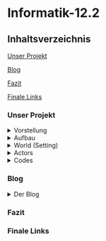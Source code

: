 # Informatik-12.2

## Inhaltsverzeichnis

[Unser Projekt](#1)

[Blog](#2)

[Fazit](#3)

[Finale Links](#4)

### <a name="1"></a>Unser Projekt

<details>
<summary>Vorstellung</summary>
<br>
Unsere Gruppe, bestehend aus Antonia, Farhat und Vanessa hat ein Spiel namens **CatchCorona** programmiert. 
Die Idee des Spiels ist es, dass der Spieler den Antikörper steuert. Dabei muss er mit Hilfe der Pfeiltasten das Coronavirus jagen. Wenn der Antikörper das Virus berührt, hat der Spieler gewonnen. Um die Schwierigkeiten zu erhöhen gibt es auch Hindernisse, denen man ausweichen muss, oder die auf einen schießen, die Aluhüte. Letztendlich hat man auch nur eine bestimmte Zeit zum einfangen, da ein Timer runterläuft.
Programmiert haben wir mit Greenfoot, eine interaktive Java-Entwicklungsumgebung. Dies war für alle in der Gruppe das erste "echte" programmieren.
</details>


<details>
<summary>Aufbau</summary>
<br>

### 1. Start Screen
Wenn man das Spiel startet, trifft man als erste auf den StartScreen. Wenn man den StartButton drückt, verschwindet er und stattdessen wird eine Spritze in die Welt gesetzt, die die Impfung darstellen soll. Zusätzlich wird der Schriftzug "Hilfe, rette mich vor Corona!" angezeigt. 
Die Spritze bewegt sich über den Bildschirm nach links und setzt auf halben Wege ein Anitkörper (das der Spiler später steuert) in die Welt. Wenn es den Rand des Screens berührt, wird der GameScreen geöffnet.
 
### 2. Game Screen
Hier beginnt das eigentliche Spiel. Das zu fangende Objekt, Corona, fängt sofort an sich zufällig über den Bildschirm zu bewegen. Der zu steuernde Antikörper fängt erst an sich zu bewegen und sich steuern zu lassen, wenn man die Eingabetaste drückt. Auch die Hindernisse spawnen direkt.
Man spielt jetzt also klassisch das Spiel und versucht dabei nicht zu sterben und im Rahmen der Zeit Corona zu fangen.
Am Ende des Spiels öffnet sich je nach Ausgang, entweder der Win-Screen oder der Loose-Screen.

### 3.1 Win-Screen
Du gewinnst, wenn Antikörper Corona berührt.

### 3.2 Loose-Screen
Du landest hier wenn:
- Antikörper Alu berührt
- Antikörper abgeschossen wird
- der Timer abgelaufen ist
  
</details>

<details>
<summary> World (Setting) </summary>
<br>
Es gibt 4 verschiedene Screens/worlds. Ein Start Screen, ein GameScreen und jeweils ein loose/win Screen. Alle spielen in einer Ader, also im menschlichen Blutkreislauf.
Inhalt StartScreen:
- StartButton
- Schriftzüge
- Spritze
- Nicht steuerbarer Antikörper
 
 </details>


<details>
<summary>Actors</summary>
<br>
 
 <p align="center">
  <img width="100" alt="Actors" src="https://user-images.githubusercontent.com/88386173/162728127-cde5776b-6562-4dc9-bf71-4ea8d56dbf7f.JPG" />
</p>

  <p align="center">
  <img width="250" alt="Actors" src="" />
</p>
 
## StartButton
 
 <p align="center">
  <img width="250" alt="StartButton" src="https://user-images.githubusercontent.com/88386173/162729189-d608f3d3-5bf5-4a63-9f88-00e8baacdbd5.png" />
</p>
 
<p align="center">
<img width="650" alt="Allgemein" src="https://user-images.githubusercontent.com/88386173/162728603-93c935e9-357f-4ac7-ae9f-8a6b1e66261c.JPG" />
</p>

 <p align="center">
<img width="650" alt="addSpritze" src="https://user-images.githubusercontent.com/88386173/162728649-34611d5d-e4c5-4d5a-98a1-9f7fe8ed0293.JPG" />
</p>
 
 
## Spritze
 
<p align="center">
<img width="250" alt="Spritze" src="https://user-images.githubusercontent.com/88386173/162729308-170eebfc-4aba-4785-bd43-c1c5957426f7.png" />
</p>

<p align="center">
<img width="650" alt="Spritzeallg" src="https://user-images.githubusercontent.com/88386173/162728781-a29b4f3b-1a1a-412e-8d49-069831d6b69e.JPG" />
</p>

<p align="center">
<img width="650" alt="moveanddropp" src="https://user-images.githubusercontent.com/88386173/162728846-f801087a-aa51-461c-adfd-c72116d75541.JPG" />
</p>

## Antikörper
  
Der Antikörper wird auf dem Start-Screen in die Welt gesetzt.

<p align="center">
  <img width="250" alt="Antikörper" src="https://user-images.githubusercontent.com/88386173/152698020-950b4e70-1960-4ee4-9d61-b14cc83ca149.PNG" />
</p>

 <p align="center">
  <img width="900" alt="Antikörperallg." src="https://user-images.githubusercontent.com/88386173/162726009-0193f275-3641-49d9-b691-40447fdd1079.JPG" />
</p>
 
 <p align="center">
  <img width="900" alt="Fortbewegung" src="https://user-images.githubusercontent.com/88386173/162726225-5b13261f-197d-45e3-b724-3164b9a2b5fb.JPG" />
</p>

 <p align="center">
  <img width="900" alt="kill" src="https://user-images.githubusercontent.com/88386173/162726318-09ad2d34-5cd4-4f6a-83b4-c67b8fb8f187.JPG" />
</p>

 <p align="center">
  <img width="900" alt="eaten" src="https://user-images.githubusercontent.com/88386173/162726410-64c3f71a-d78e-4b15-9e64-37190a50470c.JPG" />
</p>

## Corona Virus

<p align="center">
<img width="259" alt="Virus" src="https://user-images.githubusercontent.com/88386173/152698129-0ca5576c-3438-45a8-adbd-3b08ba420612.PNG" />
</p>
  
<p align="center">
<img width="259" alt="virus traurig" src="https://user-images.githubusercontent.com/88386173/152698284-aac60cfd-7d98-4179-b87f-f393aabc0e62.PNG" />
</p>
 
 <p align="center">
  <img width="650" alt="move" src="https://user-images.githubusercontent.com/88386173/162728278-a9d22436-9dda-43d9-9994-2abd151c9ef2.JPG" />
</p>
 
## Alu (Aluhut)
 
<p align="center">
<img width="100" alt="Actors" src="https://user-images.githubusercontent.com/88386173/162729778-18bc58ad-b345-45a7-9cac-de03c0118236.png" />
 </p>

<p align="center">
<img width="650" alt="Aluallg" src="https://user-images.githubusercontent.com/88386173/162729448-56552ad7-86e4-4e25-9665-689ef1c2fd3f.JPG" />
</p>

<p align="center">
<img width="650" alt="appear" src="https://user-images.githubusercontent.com/88386173/162729543-1fb8e665-f79d-409a-8996-45a87ec24484.JPG" />
</p>

<p align="center">
<img width="650" alt="kill" src="https://user-images.githubusercontent.com/88386173/162729594-82c28171-8d23-4b07-bfae-c5d9e8397417.JPG" />
</p>
 
<p align="center">
<img width="650" alt="disappear" src="https://user-images.githubusercontent.com/88386173/162729641-1f1ccb19-6420-4abe-aab6-3bbf1df96600.JPG" />
</p> 

## Shooter
 
## Shot
 
## NewGame
 
 


</details>

<details>
<summary>Codes</summary>
<br>
Dies sind zusammengefasst unsere Codes:
</details>

### <a name="2"></a>Blog

<details>
<summary>Der Blog</summary>
<br>
  
## 21-12-2021
Unsere Gruppe hat heute angefangen, über neue Projekt Ideen nachzudenken. Anschließend haben wir recherchiert, welche Programme und Programmiersprachen für Anfänger geeignet sind. Dies war etwas schwierig, einfach wegen der Fülle an Auswahlmöglichkeiten, die online vorhandens sind. Mit Hilfe einer Beratung von Herrn Buhl haben wir uns dazu entschlossen, ein neues Coding Programm auszuprobieren und nicht mehr in Blocksprache zu coden, sondern uns an das "echte" Coden zu wagen. Schnell sind wir zu Greenfoot gelangt, ein für Ausbildungszwecke entwickeltes Programm, bei welchem man mit Java programmiert. Herr Buhl hat uns einen großen Teil der Stunde, die Basics von Greenfoot mit "Actors" und "Worlds" erklärt und wie diese miteinander interagieren und man programmiert.

## 22-12-2021
Wir haben uns erste Spiele bei Greenfoot angeschaut, wie ein Raketenspiel, um das Prinzip dahinter besser zu verstehen.

## 11-01-2022

Heute hat sich Vanessa weiter mit Greenfoot beschäftigt. Nun wissen wir etwas mehr über Greenfoot und was / wieviel wir damit programmieren können. Wir überlegen weiterhin, was wir konkret mit Greenfoot machen wollen, weswegen wir uns weiterhin über dieses Programmier-Portal informiert haben und verschiedene Dinge damit ausprobiert haben. Nun wissen wir, wie wir die Actors zum Bewegen bekommen. Das Kommando move(50) lässt den Actor automatisch nach rechts bewegen, wenn der "Run" Button berührt wird, genauso wie TurnTowards(), wodurch er sich eine eine andere Richtung (hin zu etwas) bewegt. Auch wenn das schon eine erste Erkenntnis ist, müssen wir natürlich noch daran arbeit. Am Ende soll es nämlich ein Spiel werden, was mit den Tasten der Tastatur spielen kann und nicht eine Simulation. Dafür hat uns Herr Buhl auch ein Buch gegeben, mit einer Einführung zu Greenfoot. Dieses hat Vanessa dann mit nach Hause genommen.

Erster Fortschritt:

![cakecode](https://user-images.githubusercontent.com/88386321/149143439-dc78d9d9-21ff-4080-a3c1-d8c94151a41a.PNG)
![mousecode](https://user-images.githubusercontent.com/88386321/149143135-7704f5c2-0cdf-4ff8-878f-937b58a161c5.PNG)
  
Erster Codes für zwei sich bewegende Objekte (Actors).

![restingactors](https://user-images.githubusercontent.com/88386321/149143188-e60a1076-9b70-44f7-af10-342fa5b1708d.PNG)
  
Objekte (Actors) in der Welt.

![runningactors](https://user-images.githubusercontent.com/88386321/149143281-abfe9a30-c43e-4e4d-95e9-94397fa81a41.PNG)
  
Die Objekte nachdem "Run" gedrückt wird. 

## 12-01-2022

Heute hat die Stunde etwas später begonnen (ca. 13:20). Da wir nicht so viel Zeit hatten, haben wir uns mit dem Buch beschäftigt, was uns Herrn Buhl am Tag zuvor gegeben hat, um Java und Greenfoot nach wie vor besser nachzuvollziehen. Schliesslich hat Vanessa angefangen, den vorgegebenen Tutorials folgend etwas neues auf Greenfoot zu programmieren. 
 
## 18-01-2022
Was haben wir gemacht?
  
## 19-01-2022
Wir haben eine Mindmap mit unseren Finalen Ideen für unser neues Projekt erstellt:

<p align="center">  
<img width="1010" alt="Informatik12 2" src="https://user-images.githubusercontent.com/88386173/152692115-733754d4-b3d2-42aa-a9e8-5ea66cd2479d.PNG" />
</p>
  
1. Idee: Ein Klavier programmieren, bei dem Töne erscheinen, wenn man verschiedene Tasten drückt. Zusätzlich kann man seine Werke aufnehmen und immer wieder abspielen, oder sogar die Art von Tönen verändern, wie in eine Orgel. 
2. Idee: Ein Spiel, in welchem man ein Antikörper ist, der einen Coronavirus jagt. Es spielt sich in einer Ader ab und das Ziel ist es, den Virus zu fangen. Dabei treten Hindernisse auf, wie statische Aluhüte, denen man ausweichen muss, oder Globulis, die auf einen geschossen werden. Wenn man eines von beiden berührt ist das Spiel vorbei.
  
Wir haben uns darauf geeinigt, die 2. Spielidee zu verwirklichen und sammeln nun Codes, die wir benötigen.
  
## 25-01-2022
Ausgefallen  

## 26-01-2022
Ausgefallen

## 01-02-2022
Vanessa hat angefangen das Spiel zu programmieren. Nachdem sie das Greenfoot Buch zum grössten Teil durchgelesen hat und Zuhause Videos zum Programm geschaut hat, hat sie probiert, ein "Test-Spiel" mit ähnlichen Funktionen zum geplanten Endspiel zu erstellen. Zunächst hat sie die drei Actors "pizza", "leaf" und "shots" in die Welt gesetzt. Dabei soll "pizza" das "Antikörper" darstellen und "leaf" das "Coronavirus". Das Spiel sollte demnach daraus bestehen, dass das Antikörper probiert, den sich durchgehend bewegenden "Virus" abzuschießen. Der erste Schritt war also, dass "pizza" den Actor "shots" beim drücken der Leertaste auf "leaf" schiesst. Dabei soll sich Pizza später auch noch nach oben und nach unten bewegen können. Die Funktion des Abschießens wurde diese Stunde programmiert:
  
![game(1)](https://user-images.githubusercontent.com/88386321/154082477-b08c25bf-9796-41f2-98ac-1d65115aed51.PNG)
  
Screen mit den Actors "pizza" und "leaf"
  
![game(2)](https://user-images.githubusercontent.com/88386321/154082674-6b0cf9e6-8f13-4abf-8ee1-a685c39c30a3.PNG)
  
Screen, nachdem "shots" durch drücken der Leertaste geschossen wurde

Codes zum abschiessen von "shots":

![pizzacodes](https://user-images.githubusercontent.com/88386321/154083433-de33620e-d32b-4065-b185-f1709b1e6196.PNG)


## 02-02-2022
  
## 08-02-2022
Antonia hat zuhause, da sie krank war und in ein paar Stunden gefehlt hat, weiter gearbeitet. Zum einen hat sie Github aktualisiert und den Aufbau der Seite weiter ausgearbeitet. Dann hat sie im Greenfoot Buch erste Codes herausgesucht, die für unser Spiel nützlich sein könnten. Zuletzt hat sie unseren Spiel Hintergrund und die Charaktere gezeichnet, sodass wir diese ins Spiel einarbeiten können.
Farhat hat zuhause, da sie krank war, für Antonia und Vanessa mögliche Codes recherchiert für die Art von Spiel, die wir umsetzen wollen.
In der Stunde haben wir angefangen eine zweite Version von unserem Spiel zu programmieren. Der Unterschied zur anderen Version liegt dabei, dass sich der Protagonist nicht vor und zurückbewegt, sondern er sich ständig fortbewegt und man mit den links und rechts Tasten  nur der Winkel ändern kann. Zusätzlich zu der Steuerung haben wir auch schon den Antagonisten erstellt, welcher, wenn der Protagonist ihn berührt, verschwindet. Der Antagonist bewegt sich von alleine und völlig zufällig fortwärts und dreht um, wenn er den Bildschirmrand berührt. 
Bisher sind unsere actors nur durch "Platzsteller" besetzt, da die Bilder, die Antonia zuhause erstellt hat momentan noch nicht funktionieren. Sie haben, obwohl sie freigestellt sind, immer noch einen weißen Rand und erscheinend viel zu groß. Dieses Problem wollen wir noch lösen. 
  
<p align="center">
<img width="900" alt="code world" src="https://user-images.githubusercontent.com/88386173/153778984-662cd5d7-3dc2-49ce-9715-49a6f12ccd18.png" />
</p>
  
Das hier ist die Code Übersicht unserer World, in der das eigentliche Spiel stattfindet. Hier werden die beiden Charaktere Corona und Antikörper zu Anfang des Spiels hinzugefügt. 
  
<p align="center">
<img width="900" alt="code antigen" src="https://user-images.githubusercontent.com/88386173/153778772-71122d78-4177-434e-9893-a7079ab405be.png" />
</p>
  
 Der obere Code bewirkt, dass sich der Protagonist bei rechter/linker Pfeiltaste jeweils um 3 Grad dreht. 
 Der untere Code bewirkt, dass  der Protagonist bei Berührung den Antagonist ("Corona") "isst", dieser also verschwindet.
 
 <p align="center">
<img width="900" alt="code corona" src="https://user-images.githubusercontent.com/88386173/153778885-a0d5b124-b583-4562-89bb-ec2eebcdf022.png" />
</p>

Dies sind die ersten Codes des Antagonisten "Corona". Der obere code ist dafür da, dass sich Corona fortbewegt und dabei sich in zufällig erstellten Winkeln dreht um die Richtung zu wechseln.
Die beiden unteren Codes beschreiben, wie zuvor erwähnt, dass  Corona, falls es den Rand berührt, abprallt und in die Genau andere Richtung (180 Grad) weiter bewegt.
  
<p align="center">
<img width="400" alt="world 1" src="https://user-images.githubusercontent.com/88386173/153779031-397eeaa0-ba1c-4ec3-8e6c-d07114397cb1.png" />
</p>
  
Und hier sieht man nun final unseren ersten Entwurf des Spieles. Das Mader-ähnliche Tier stellt den Gegner da, das K steuert der Spieler. Wichtig zu erwähnen ist hier, das alles, sowohl die Kostüme der actors als auch der Hintergrund bisher nur Platzhalter sind und sich noch ändern sollen.
  
Zusatz: Da Vanessa und Antonia  sich falsch verstanden haben und an zwei verschiedenen "Arten" des Spiels gearbeitet haben (vgl 08.02.2022), mussten wir sämtliche Codes, die Vanessa eigentlich programmiert hatte, verwerfen.
  
Vanessa hat also Plan geändert und die Rollen von "pizza" und "leaf" umgedreht. "Pizza" soll nun das Antikörper sein, welches vom Actor "leaf", unserem Aluhüttchen, abgeschossen werden soll. Die Funktionen, des sich Hoch- und Runterbewegens waren also nicht mehr nötig, genauso wie das weitere Programmieren des sich automatisch Hoch- und Runterbewegenden "leaf"-Actor. Nachdem Antonia und Vanessa das Missverständnis geklärt haben und sich dazu entschieden haben, an Antonias "Jagd"-Version weiter zu codieren, hat sich Vanessa mit unterschiedlichen Codes auseinander gesetzt, die man in die richtige Version einsetzen könnte. Der nächste Schritt war für sie, ein Code zu finden, durch welchen der Actor "pizza" verschwindet, sobald er vom abgeschossenen Actor "Shots" berührt wird. 
  
Code für das Verschwinden von "pizza" nach dem Abschießen von "Shots":
  
![shotnewcode](https://user-images.githubusercontent.com/88386321/157477273-3c111640-72f4-4b73-8a77-35ed253a602f.jpeg)


## 09-02-2022
Vanessa und Antonia haben sich aufgeteilt und coden jeweils beide an einer der beiden App-Versionen weiter. Am Ende wollen wir dann die Funktionen, die uns am besten gefallen, zu einem Spiel zusammensetzen. 
So hat Vanessa weiter an einer "Schieß-Funktion" gecodet, die wir später für Hindernisse nutzen wollen, die auf unseren Protagonisten schießen, oder er kann auf diese schießen.
Antonia hat währenddessen eine zweite subworld erstellt und auf dieser einen Startbutton-actor eingeführt, bei welchem auf Knopfdruck das Spiel startet. Da Greenfoot andauernd abgestürzt ist, konnte sie ihn bisher nicht testen und muss dies nächste Stunde tun. Zuhause hat Antonia den GitHub für die letzten Tage geupdatet.

## 15-02-2022
Antonia hat einen Start Screen als neue World eingefügt, die als erstes erscheint, wenn man das Spiel startet. Darauf ist ein Actor mittig platziert, welcher wie ein Startknopf aussieht. Wenn man auf "Button" drückt, erscheint der Gaming Screen und der Coronavirus fängt schon an sich zu bewegen. 
Den Actor, den der Spieler selbst steuert, das Antikörper, fängt erst an sich zu bewegen, wenn man die Eingabetaste klickt. Dies haben wir mit einer Boolean Funktion codiert, die immer false ist, außer wenn die Eingabetaste gedrückt wird. Und die Aktionen des Antikörper arbeiten nur, wenn Boolean true ist. 
Nachdem dies eingestellt war, hat sich Antonia an die Einführung eines Hindernis promiert. Wir wollten Querdenker, sogenannte "Alu"s (wegen Aluhüte), die immer wieder random auftauchen und nach ein paar Sekunden wieder verschwinden. Wenn das Antikörper gegen einen Alu stößt, ist das Spiel verloren.
Der Code sieht vor, dass  der Computer eine Zahl zwischen 0 und x random generieren soll. Ist diese Zahl 15, wird ein Alu an eine beliebige Stelle im Spiel platziert. Allerdings hat sie dazu noch nicht die Funktion erstellt, dass Alu nach ein paar Sekunden wieder verschwindet, weshalb sie in der Test- und Suchphase nach einer passenden Zahl, von Alus überschwemmt wurde. Doch nach ein paar Versuchen, hat sie eine gute Zahl gefunden, wo Alus in einem angemessenen Abstand spawnen.
  
<p align="center">
<img width="700" alt="startbutton" src="https://user-images.githubusercontent.com/88386173/156214139-04980902-3b87-42fd-bec8-1a2497f6e4b9.PNG" />
</p>
Dies ist der StartButton, der das Spiel startet.
  
  <p align="center">
<img width="700" alt="gegner" src="https://user-images.githubusercontent.com/88386173/156213672-2d6295b6-b3cb-4e48-82a2-829dd9057b8e.PNG" />
</p>
  
Dies ist der Code, damit Gegner nach einer zufälligen Zeit auftauchen und das Spiel verloren ist, wenn das Antikörper Alu berührt.

Vanessa hat sich mit der Frage beschäftigt, wie die Shots, nachdem sie geschossen wurden, verschwinden können. Nach dem Abschießen bliben diese natürlich am Rand des Spiels hängen, was ja im wahren Spielen vermieden werden sollte. Sie hat sich also im Forum und in der Greenfoot-Bibliothek über mögliche Codes informiert und auch verschiedene ausprobiert. Jedoch hat keiner von diesen funktioniert. Ihre Aufgabe war es also, nach einem passenden Code zu suchen. Weiter beschäftigt sich Vanessa auch mit der Frage, wie "Shots" automatisch geschossen werden kann, da diese Funktion zu einem Actor gehört, den wir nicht kontrollieren sollen, sondern der den Spieler in verschiedenen Zeitabständen abschießen soll.
  
## 16-02-2022
Antonia hat heute den Start-Button auf dem Startscreen resized, da dieser viel zu groß war. Dazu hat sie die beiden End-Screens loose and win provisorisch erstellt und ins Spiel eingebettet. Bis zur nächsten Stunde will sie die endgültigen Screens für das Ende designen.   
Farhat war heute auch wieder da und schaut uns über die Schulter. Zusätzlich probiert sie sich selbst im programmieren und recherchiert im Internet nach nützlichen Codes.
  
<p align="center">
<img width="500" alt="startbuttonsize" src="https://user-images.githubusercontent.com/88386173/156215523-88df1fe1-7f48-4fac-b59a-f9c46c3ac9d1.PNG" />
</p> 
Dieser Code passt die Größe des Buttons an.
  
Vanessa hat zusammen mit Herrn Buhl den richtigen Code zum Verschwinden von "Shots" am Rand gefunden und diesem im Spiel eingebaut (einen Code, den sie unter anderem schon probiert hatte, jedoch falsch programmiert hatte). Außerdem hat sie eine Lösung gefunden, wodurch "Shots" in bestimmten Zeitabständen vom Actor "leaf" geschossen werden kann. Diesen Code plant sie nächste Stunde zu programmieren.
  
![shotnewcode](https://user-images.githubusercontent.com/88386321/157490166-a99244e7-9ea2-4947-a0ad-9d43e904a691.jpeg)

Code der "Shots"-Klasse zum Verschwinden 
  
## 22-02-2022
Antonia hat bei den Alus (die Hindernisse) nun versucht einen Timer einzuführen. Wenn dieser abgelaufen ist, soll das spezifische Alu wieder verschwinden. Allerdings scheint irgendwo im Code ein Fehler zu liegen, den sie partout nicht finden kann. Denn anstatt nach einigen Sekunden zu veschwinden, verschwindet Alu sofort und taucht auch nie wieder auf. Da sie den Fehler im Code vorerst nicht finden kann, macht sie erstmal was anderes. Sie führt die endgültigen Loose- and Win-Screens ein. Dazu ändert sie vom Antikörper das provisorische Kostüm (ein roter Kreis mit "K" drin) zu dem endgültigen Kostüm, dass sie extra zuhause gezeichnet hat.

Vanessa hat hingegen die Funktion zum automatischen Schießen von "Shots" codiert. Dafür hat sie in der Bowser-Klasse von "leaf" die Maximale und Minimale Verzögerung zwischen den Schüssen angegeben, wobei sie die Parameter 40 und 160 gewählt hat. Der Timer, welche die Funktion "shoot()" der "leaf" Klasse aufruft, besteht aus der Summe von dem Minimalwert (40) und eine willkürliche Zahl zwischen den Parametern, wobei diese Funktion wiederholt läuft.
  
![leafcodenew](https://user-images.githubusercontent.com/88386321/157482899-57747368-0619-40a3-b1b0-5dbda127a2e0.PNG)

Erste Code: Timer der "Shots"
  
## 23-02-2022
Herr Buhl hat Vanessa und Antonia eine weitere, ausführlichere Ausführung in Greenfoot gegeben und ihnen weitere Codes und Möglichkeiten präsentiert. Auch hat er den Fehler in Antonias Alu-Timer gefunden (ein ";", wo es nicht hingehörte). Der Code funktioniert nun also.
  
<p align="center">
<img width="700" alt="timer" src="https://user-images.githubusercontent.com/88386173/156214506-92c66ef4-94ee-4874-b7e4-75f6f6990f08.PNG" />
</p>
  
Das fehlerhafte Simokolon kann man in der if Funktion sehen. Ohne dieses funktioniert der Code.
  
Herrn Buhl konnte Vanessa mit dem Problem der willkürlichen Schüsse helfen. Da "Shots" nicht nur horizontal und in eine Richtung geschossen werden sollte, sondern in mehreren Richtungen, bedarft es auch einen entsprechenden Code. Vanessa hatte zunächt mit der Funktion Greenfoot.getRandomNumber einen Code zu erstellen, durch welchen eine willkürliche Nummer ausgesucht werden solle, die durch andere Codes eine Schussrichtung angeben sollte. Dies hatte leider nicht funktioniert. Dennoch konnte Herrn Buhl uns dabei helfen, einen anderen Code zu finden.
  
![shotnewcode](https://user-images.githubusercontent.com/88386321/157486181-e1497787-44db-4ec1-b6de-a205c3cb10f4.PNG)

Der Code gehört zur "Shots"-Klasse. Der obere Teil in der Bowser-Klasse gehört zur Ausführung der Funktion. Der Code der "leaf"-Klasse ruft die Funktion für den Actor "Shots" auf.
  
![leafcodenew](https://user-images.githubusercontent.com/88386321/157486779-1d5f9549-15e1-44bd-8907-e5eade30cbbb.PNG)

Der zweite Code gehört zu "leaf" und basiert auf dem schon erahnten Prinzip von "Greenfoot.getRandomNumber". Er dient zur willkürlichen Schieß-Funktion von "leaf"

  
## 01-03-2022
Antonia hat zuhause den GitHub aktualisiert und die Sachen eingetragen, die sie in den letzten 2 Wochen programmiert hat. Sie hat auch einen neuen Start-Screen designt. Im Unterricht hat sie dann direkt den neuen Start-Screen eingeführt. Dann hat sie eine kleine Animation programmiert, die abläuft, nachdem man den StartButton gedrückt hat (dieser verschwindet dann). Eine Spritze erscheint im Bild und bewegt sich nach links. An einer bestimmten Koordinate (X/Y), setzt sie ein Antikörper in die Welt (der Körper ist nun geimpft). Die Spritze bewegt sich weiter, bis sie den linken Rand berührt, dann öffnet sich das eigentliche Spiel. Nachdem dies funktioniert hat, hat sie das provisorische Corona Kostüm gegen das Echte ausgetauscht. Danach wurden alle Actors so unbenannt, dass sie am Anfang großgeschrieben werden und dementsprechend die Codes noch überarbeitet.
Farhat hat als erstes nach einem Bild für unseren Alu-Actor gesucht. Danach hat sie auch gecodet. Sie hat ausprobiert, wie man Soundeffekte bei bestimmten Interaktionen und allgemein eine Melodie im Hintergrund einrichten kann. Dies wollen wir, wenn die Zeit es zulässt, noch auf unser Spiel übertragen.
Zum Schluss der Stunde hat Vanessa das Erste Mal probiert, die seperat programmierten Codes zusammenzufügen. Dies heißt konkret, dass wir Alu nun auch schießen lassen wollen. Die Codes an sich haben keine Fehler, aber sie funktionieren zusammen nicht so gut, wie einzeln. Wir werden nun versuchen den Fehler zu finden. Sonst haben wir die Idee, das wir 1 statischen Alu zusätzlich einführen, der immer da ist, und als einziger schießt. An diese Funktion soll nun Vanessa arbeiten.

<p align="center">
<img width="500" alt="neuerbutton" src="https://user-images.githubusercontent.com/88386173/156214849-93ae399c-836e-4dd4-a684-2fcf001d4ec2.PNG" />
</p> 
  
Der StartButton wurde für die Animation am Anfang umfunktioniert. Wenn dieser geklickt wird erscheint nun nicht direkt die Game-World, sondern der Knopf verschwindet und eine Spritze erscheint. 
 
<p align="center">
<img width="700" alt="Spritzecode" src="https://user-images.githubusercontent.com/88386173/156215546-19f20811-6cd7-43c5-9f5f-dd658dcce9c3.PNG" />
</p> 
  
Dies ist der Code für den neuen Actor "Spritze". Die Spritze bewegt sich nach links (also auf der X-Achse immer minus 1) und auf dem Weg setzt sie bei 200/200 ein Antikörper ab, der Körper ist nun also "geimpft". Wenn sie den Rand berührt (ifAtEdge), wird das eigentliche Spiel gestartet.

## 02-03-2022
Da wir mit der Entwicklung des Spiels schon ziemlich weit sind und planen, in der nächsten Doppelstunde den Fehler der Alus zu beheben, haben sich Antonia und Vanessa zusammengesetzt um weitere Ideen für das Spiel zu konzipieren. Sie sind zu dem Entschluss gekommen, dass sie den von Farhat gesuchten Code für Soundeffekte einbauen wollen und auch an eine Funktion arbeiten wollen, die Schriftzüge (z.B. Hilfe, rette mich vor Corona!) einblenden lässt. Letztere Fuktion wird sich Antonia widmen während Vanessa probiert den Fehler zu beheben. Außerdem hat Vanessa diese Stunde sämtliche Screenshots von Codes gemacht und einige alte Codes nachgestellt, die sie vergessen hatte, zu screenshoten.
 
## 08-03-2022
Heute ist der Unterricht wegen eines Ausfluges ausgefallen.
  
## 09-03-2022
Heute hat sich Vanessa weiterhin mit dem Problem der Aluhütte beschäftigt. Die verschiedenen Codes hat sie alle abgegleicht und verschiedene Fehler (Falsche Benennung der Actors) zu korrigieren. Es scheint jedoch, dass es immmer noch zu Fehler kommt, weswegen wir nun beschlossen haben, zwei verschiedene (Alu-)Actors zu erstellen, von denen einer die programmierte Schießfunktion besitzt und der andere willkürlich, als Hindeernis, spawnt. Außerdem hat Vanessa Zuhause ihre fehlende Einträge nachgetragen und den Github vervollständigt.   
Antonia hat versucht, einen Code zu programmieren, um einen bestimmten Text am Anfang des Spieles erscheinen zu lassen. Nebenbei hat sie Farhat dabei unterstützt, Codes auszuprobieren, die Soundeffekte oder Hintergrundmelodien erscheinen lassen.
  

## 15.03.2022
Antonia hat zu Anfang der Stunde die Lösung für den Text gefunden und ihn auch in das Spiel eingebaut. 
Vanessa hat währendessen dass Zusammenführen beider Versionen des Spiels, die wir programmiert haben, wiederholt, da beim ersten Mal irgendwo ein Fehler geschehen ist. 
  
</details>
  

### <a name="3"></a>Fazit

### <a name="4"></a>Finale Links




